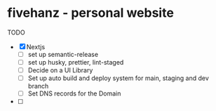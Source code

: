 # fivehanz - personal website

TODO

- [x] Nextjs
  - [ ] set up semantic-release
  - [ ] set up husky, prettier, lint-staged
  - [ ] Decide on a UI Library
  - [ ] Set up auto build and deploy system for main, staging and dev branch
  - [ ] Set DNS records for the Domain
- [ ] 

